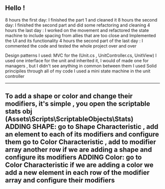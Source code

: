 Hello !
----------------------------------------------------------------------------------------------------------------------------------------
8 hours the first day:						I finished the part 1 and cleaned it
8 hours the second day:						I finished the second part and did some refactoring and cleaning
4 hours the last day :						I worked on the movement and refactored the state machine to include spacing from allies that are too close and Implemented the UI and its functionality
4 hours the second part of the last day :	I commented the code and tested the whole project over and over

Design patterns I used:
MVC for the (Unit.cs , UnitController.cs, UnitView)
I used one interface for the unit and inherited it, I would of made one for managers , but I didn't see anything in common between them
I used Solid principiles through all of my code
I used a mini state machine in the unit controller

----------------------------------------------------------------------------------------------------------------------------------------
To add a shape or color and change their modifiers, it's simple , you open the scriptable stats obj (Assets\Scripts\ScriptableObjects\Stats) 
ADDING SHAPE:
go to Shape Characteristic , add an element to each of its modifiers and configure them
go to Color Characteristic ,  add to modifier array another row if we are adding a shape and configure its modifiers
ADDING Color:
go to Color Characteristic if we are adding a color we add a new element in each row of the modifier array and configure their modifiers
----------------------------------------------------------------------------------------------------------------------------------------
 
